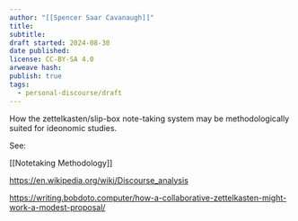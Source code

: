 ```yaml
---
author: "[[Spencer Saar Cavanaugh]]"
title: 
subtitle: 
draft started: 2024-08-30
date published: 
license: CC-BY-SA 4.0
arweave hash: 
publish: true
tags:
  - personal-discourse/draft
---
```


How the zettelkasten/slip-box note-taking system may be methodologically suited for ideonomic studies.

See:

[[Notetaking Methodology]]

https://en.wikipedia.org/wiki/Discourse_analysis

https://writing.bobdoto.computer/how-a-collaborative-zettelkasten-might-work-a-modest-proposal/
